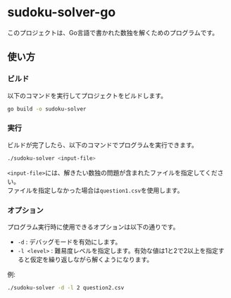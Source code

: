# sudoku-solver-go

このプロジェクトは、Go言語で書かれた数独を解くためのプログラムです。

## 使い方

### ビルド

以下のコマンドを実行してプロジェクトをビルドします。

```sh
go build -o sudoku-solver
```

### 実行

ビルドが完了したら、以下のコマンドでプログラムを実行できます。

```sh
./sudoku-solver <input-file>
```

`<input-file>`には、解きたい数独の問題が含まれたファイルを指定してください。  
ファイルを指定しなかった場合は`question1.csv`を使用します。

### オプション

プログラム実行時に使用できるオプションは以下の通りです。

- `-d` : デバッグモードを有効にします。
- `-l <level>` : 難易度レベルを指定します。有効な値は1と2で2以上を指定すると仮定を繰り返しながら解くようになります。

例:

```sh
./sudoku-solver -d -l 2 question2.csv
```
